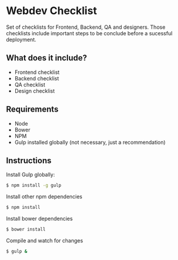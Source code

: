 # Webdev Checklist
Set of checklists for Frontend, Backend, QA and designers. Those checklists include important steps to be conclude before a sucessful deployment.

## What does it include?
* Frontend checklist
* Backend checklist
* QA checklist
* Design checklist

## Requirements
- Node
- Bower
- NPM
- Gulp installed globally (not necessary, just a recommendation)

## Instructions
Install Gulp globally:

```sh
$ npm install -g gulp
```

Install other npm dependencies
```sh
$ npm install
```

Install bower dependencies
```sh
$ bower install
```

Compile and watch for changes
```sh
$ gulp &
```

